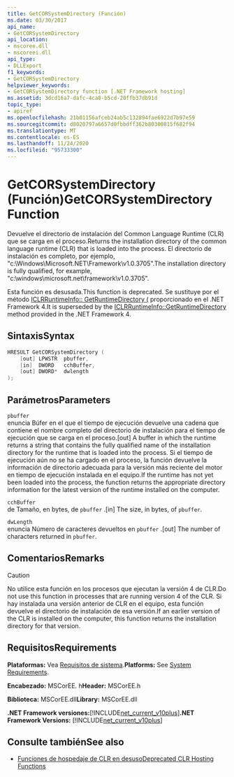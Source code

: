 ```yaml
---
title: GetCORSystemDirectory (Función)
ms.date: 03/30/2017
api_name:
- GetCORSystemDirectory
api_location:
- mscoree.dll
- mscoreei.dll
api_type:
- DLLExport
f1_keywords:
- GetCORSystemDirectory
helpviewer_keywords:
- GetCORSystemDirectory function [.NET Framework hosting]
ms.assetid: 3dcd16a7-dafc-4ca8-b5cd-20ffb37db91d
topic_type:
- apiref
ms.openlocfilehash: 21b01156afceb24ab5c132894fae6922d7b97e59
ms.sourcegitcommit: d8020797a6657d0fbbdff362b80300815f682f94
ms.translationtype: MT
ms.contentlocale: es-ES
ms.lasthandoff: 11/24/2020
ms.locfileid: "95733300"
---
```

# <a name="getcorsystemdirectory-function"></a><span data-ttu-id="7c8d8-102">GetCORSystemDirectory (Función)</span><span class="sxs-lookup"><span data-stu-id="7c8d8-102">GetCORSystemDirectory Function</span></span>

<span data-ttu-id="7c8d8-103">Devuelve el directorio de instalación del Common Language Runtime (CLR) que se carga en el proceso.</span><span class="sxs-lookup"><span data-stu-id="7c8d8-103">Returns the installation directory of the common language runtime (CLR) that is loaded into the process.</span></span> <span data-ttu-id="7c8d8-104">El directorio de instalación es completo, por ejemplo, "c:\Windows\Microsoft.NET\Framework\v1.0.3705".</span><span class="sxs-lookup"><span data-stu-id="7c8d8-104">The installation directory is fully qualified, for example, "c:\windows\microsoft.net\framework\v1.0.3705".</span></span>  
  
 <span data-ttu-id="7c8d8-105">Esta función es desusada.</span><span class="sxs-lookup"><span data-stu-id="7c8d8-105">This function is deprecated.</span></span> <span data-ttu-id="7c8d8-106">Se sustituye por el método [ICLRRuntimeInfo:: GetRuntimeDirectory (](iclrruntimeinfo-getruntimedirectory-method.md) proporcionado en el .NET Framework 4.</span><span class="sxs-lookup"><span data-stu-id="7c8d8-106">It is superseded by the [ICLRRuntimeInfo::GetRuntimeDirectory](iclrruntimeinfo-getruntimedirectory-method.md) method provided in the .NET Framework 4.</span></span>  
  
## <a name="syntax"></a><span data-ttu-id="7c8d8-107">Sintaxis</span><span class="sxs-lookup"><span data-stu-id="7c8d8-107">Syntax</span></span>  
  
```cpp  
HRESULT GetCORSystemDirectory (
    [out] LPWSTR  pbuffer,
    [in]  DWORD   cchBuffer,
    [out] DWORD*  dwlength  
);
```  
  
## <a name="parameters"></a><span data-ttu-id="7c8d8-108">Parámetros</span><span class="sxs-lookup"><span data-stu-id="7c8d8-108">Parameters</span></span>  

 `pbuffer`  
 <span data-ttu-id="7c8d8-109">enuncia Búfer en el que el tiempo de ejecución devuelve una cadena que contiene el nombre completo del directorio de instalación para el tiempo de ejecución que se carga en el proceso.</span><span class="sxs-lookup"><span data-stu-id="7c8d8-109">[out] A buffer in which the runtime returns a string that contains the fully qualified name of the installation directory for the runtime that is loaded into the process.</span></span> <span data-ttu-id="7c8d8-110">Si el tiempo de ejecución aún no se ha cargado en el proceso, la función devuelve la información de directorio adecuada para la versión más reciente del motor en tiempo de ejecución instalada en el equipo.</span><span class="sxs-lookup"><span data-stu-id="7c8d8-110">If the runtime has not yet been loaded into the process, the function returns the appropriate directory information for the latest version of the runtime installed on the computer.</span></span>  
  
 `cchBuffer`  
 <span data-ttu-id="7c8d8-111">de Tamaño, en bytes, de `pbuffer` .</span><span class="sxs-lookup"><span data-stu-id="7c8d8-111">[in] The size, in bytes, of `pbuffer`.</span></span>  
  
 `dwLength`  
 <span data-ttu-id="7c8d8-112">enuncia Número de caracteres devueltos en `pbuffer` .</span><span class="sxs-lookup"><span data-stu-id="7c8d8-112">[out] The number of characters returned in `pbuffer`.</span></span>  
  
## <a name="remarks"></a><span data-ttu-id="7c8d8-113">Comentarios</span><span class="sxs-lookup"><span data-stu-id="7c8d8-113">Remarks</span></span>  
  
> [!CAUTION]
> <span data-ttu-id="7c8d8-114">No utilice esta función en los procesos que ejecutan la versión 4 de CLR.</span><span class="sxs-lookup"><span data-stu-id="7c8d8-114">Do not use this function in processes that are running version 4 of the CLR.</span></span> <span data-ttu-id="7c8d8-115">Si hay instalada una versión anterior de CLR en el equipo, esta función devuelve el directorio de instalación de esa versión.</span><span class="sxs-lookup"><span data-stu-id="7c8d8-115">If an earlier version of the CLR is installed on the computer, this function returns the installation directory for that version.</span></span>  
  
## <a name="requirements"></a><span data-ttu-id="7c8d8-116">Requisitos</span><span class="sxs-lookup"><span data-stu-id="7c8d8-116">Requirements</span></span>  

 <span data-ttu-id="7c8d8-117">**Plataformas:** Vea [Requisitos de sistema](../../get-started/system-requirements.md).</span><span class="sxs-lookup"><span data-stu-id="7c8d8-117">**Platforms:** See [System Requirements](../../get-started/system-requirements.md).</span></span>  
  
 <span data-ttu-id="7c8d8-118">**Encabezado:** MSCorEE. h</span><span class="sxs-lookup"><span data-stu-id="7c8d8-118">**Header:** MSCorEE.h</span></span>  
  
 <span data-ttu-id="7c8d8-119">**Biblioteca:** MSCorEE.dll</span><span class="sxs-lookup"><span data-stu-id="7c8d8-119">**Library:** MSCorEE.dll</span></span>  
  
 <span data-ttu-id="7c8d8-120">**.NET Framework versiones:**[!INCLUDE[net_current_v10plus](../../../../includes/net-current-v10plus-md.md)]</span><span class="sxs-lookup"><span data-stu-id="7c8d8-120">**.NET Framework Versions:** [!INCLUDE[net_current_v10plus](../../../../includes/net-current-v10plus-md.md)]</span></span>  
  
## <a name="see-also"></a><span data-ttu-id="7c8d8-121">Consulte también</span><span class="sxs-lookup"><span data-stu-id="7c8d8-121">See also</span></span>

- [<span data-ttu-id="7c8d8-122">Funciones de hospedaje de CLR en desuso</span><span class="sxs-lookup"><span data-stu-id="7c8d8-122">Deprecated CLR Hosting Functions</span></span>](deprecated-clr-hosting-functions.md)
